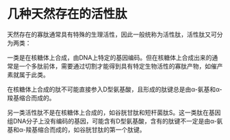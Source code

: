 # 几种天然存在的活性肽

天然存在的寡肽通常具有特殊的生理活性，因此一般统称为活性肽，活性肽又可分为两类：

一类是在核糖体上合成，由DNA上特定的基因编码。但在核糖体上合成出来的通常是一个多肽前体，需要通过切割才能得到具有特定生物活性的寡肽产物，如催产素就属于此类。

在核糖体上合成的肽不可能直接参入D型氨基酸，且形成的肽键总是由α-氨基和α-羧基缩合而成的。

另一类活性肽不是在核糖体上合成的，如谷胱甘肽和短杆菌肽S。这一类肽在基因组DNA分子上没有编码的基因，可能含有D型氨基酸，含有的肽键不一定是由α-氨基和α-羧基缩合而成的，如谷胱甘肽的第一个肽键。